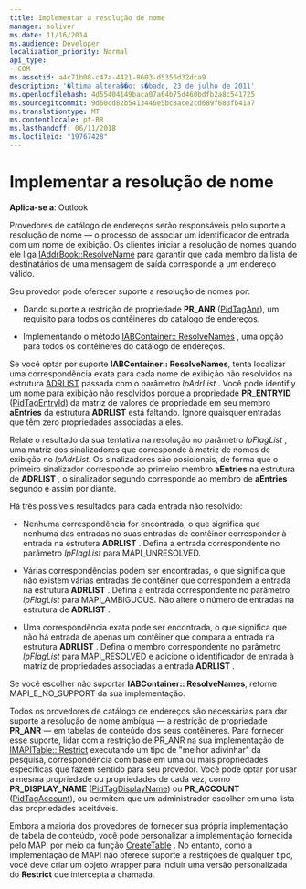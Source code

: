 ```yaml
---
title: Implementar a resolução de nome
manager: soliver
ms.date: 11/16/2014
ms.audience: Developer
localization_priority: Normal
api_type:
- COM
ms.assetid: a4c71b08-c47a-4421-8603-d5356d32dca9
description: '�ltima altera��o: s�bado, 23 de julho de 2011'
ms.openlocfilehash: 4d55404149baca07a64b75d460bdfb2a8c541725
ms.sourcegitcommit: 9d60cd82b5413446e5bc8ace2cd689f683fb41a7
ms.translationtype: MT
ms.contentlocale: pt-BR
ms.lasthandoff: 06/11/2018
ms.locfileid: "19767428"
---
```

# <a name="implementing-name-resolution"></a>Implementar a resolução de nome

  
  
**Aplica-se a**: Outlook 
  
Provedores de catálogo de endereços serão responsáveis pelo suporte a resolução de nome — o processo de associar um identificador de entrada com um nome de exibição. Os clientes iniciar a resolução de nomes quando ele liga [IAddrBook::ResolveName](iaddrbook-resolvename.md) para garantir que cada membro da lista de destinatários de uma mensagem de saída corresponde a um endereço válido. 
  
Seu provedor pode oferecer suporte a resolução de nomes por:
  
- Dando suporte a restrição de propriedade **PR_ANR** ([PidTagAnr](pidtaganr-canonical-property.md)), um requisito para todos os contêineres do catálogo de endereços.
    
- Implementando o método [IABContainer:: ResolveNames](iabcontainer-resolvenames.md) , uma opção para todos os contêineres do catálogo de endereços. 
    
Se você optar por suporte **IABContainer:: ResolveNames**, tenta localizar uma correspondência exata para cada nome de exibição não resolvidos na estrutura [ADRLIST](adrlist.md) passada com o parâmetro _lpAdrList_ . Você pode identifiy um nome para exibição não resolvidos porque a propriedade **PR_ENTRYID** ([PidTagEntryId](pidtagentryid-canonical-property.md)) da matriz de valores de propriedade em seu membro **aEntries** da estrutura **ADRLIST** está faltando. Ignore quaisquer entradas que têm zero propriedades associadas a eles. 
  
Relate o resultado da sua tentativa na resolução no parâmetro _lpFlagList_ , uma matriz dos sinalizadores que corresponde à matriz de nomes de exibição no _lpAdrList_. Os sinalizadores são posicionais, de forma que o primeiro sinalizador corresponde ao primeiro membro **aEntries** na estrutura de **ADRLIST** , o sinalizador segundo corresponde ao membro de **aEntries** segundo e assim por diante. 
  
Há três possíveis resultados para cada entrada não resolvido:
  
- Nenhuma correspondência for encontrada, o que significa que nenhuma das entradas no suas entradas de contêiner corresponder à entrada na estrutura **ADRLIST** . Defina a entrada correspondente no parâmetro _lpFlagList_ para MAPI_UNRESOLVED. 
    
- Várias correspondências podem ser encontradas, o que significa que não existem várias entradas de contêiner que correspondem a entrada na estrutura **ADRLIST** . Defina a entrada correspondente no parâmetro _lpFlagList_ para MAPI_AMBIGUOUS. Não altere o número de entradas na estrutura de **ADRLIST** . 
    
- Uma correspondência exata pode ser encontrada, o que significa que não há entrada de apenas um contêiner que compara a entrada na estrutura **ADRLIST** . Defina o membro correspondente no parâmetro _lpFlagList_ para MAPI_RESOLVED e adicione o identificador de entrada à matriz de propriedades associadas a entrada **ADRLIST** . 
    
Se você escolher não suportar **IABContainer:: ResolveNames**, retorne MAPI_E_NO_SUPPORT da sua implementação.
  
Todos os provedores de catálogo de endereços são necessárias para dar suporte a resolução de nome ambígua — a restrição de propriedade **PR_ANR** — em tabelas de conteúdo dos seus contêineres. Para fornecer esse suporte, lidar com a restrição de PR_ANR na sua implementação de [IMAPITable:: Restrict](imapitable-restrict.md) executando um tipo de "melhor adivinhar" da pesquisa, correspondência com base em uma ou mais propriedades específicas que fazem sentido para seu provedor. Você pode optar por usar a mesma propriedade ou propriedades de cada vez, como **PR_DISPLAY_NAME** ([PidTagDisplayName](pidtagdisplayname-canonical-property.md)) ou **PR_ACCOUNT** ([PidTagAccount](pidtagaccount-canonical-property.md)), ou permitem que um administrador escolher em uma lista das propriedades aceitáveis. 
  
Embora a maioria dos provedores de fornecer sua própria implementação de tabela de conteúdo, você pode personalizar a implementação fornecida pelo MAPI por meio da função [CreateTable](createtable.md) . No entanto, como a implementação de MAPI não oferece suporte a restrições de qualquer tipo, você deve criar um objeto wrapper para incluir uma versão personalizada do **Restrict** que intercepta a chamada. 
  

